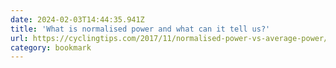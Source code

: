 ```yaml
---
date: 2024-02-03T14:44:35.941Z
title: 'What is normalised power and what can it tell us?'
url: https://cyclingtips.com/2017/11/normalised-power-vs-average-power/
category: bookmark
---
```

